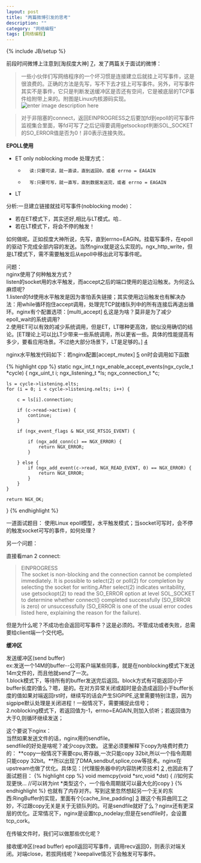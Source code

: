 ```yaml
---
layout: post
title: "两篇微博引发的思考"
description: ""
category: "网络编程"
tags: [网络编程]
---
```

{% include JB/setup %}


前段时间微博上注意到[淘叔度大神] [7]，发了两篇关于面试的微博：

>一些小伙伴们写网络程序的一个坏习惯是连接建立后就挂上可写事件，这是很浪费的。正确的方法是先写，写不下去才挂上可写事件。另外，可写事件其实不是事件，它只是判断发送缓冲区是否还有空间，它是被底层的TCP事件给附带上来的。附图是Linux内核源码实现。![enter image description here][1]


>对于非阻塞的connect，返回EINPROGRESS之后要加fd到epoll的可写事件监视集合里面，等fd可写了之后记得要调用getsockopt判断SOL_SOCKET的SO_ERROR值是否为0！非0表示连接失败。


**EPOLL使用**

-   ET  only noblocking mode
        处理方式：
	-       读:只要可读，就一直读，直到返回0，或者 errno = EAGAIN
    -       写:只要可写，就一直写，直到数据发送完，或者 errno = EAGAIN
-   LT


分析:一旦建立链接就挂可写事件(noblocking mode)：
-    若在ET模式下，其实还好,相比与LT模式。哈..
-    若在LT模式下，将会不停的触发！

如何做呢。正如叔度大神所说，先写，直到errno=EAGIN。挂载写事件，在epoll的驱动下完成全部内容的发送。当然nginx就是这么实现的。ngx_http_write，但是LT模式下，需不需要触发后从epoll中移出此可写事件呢。

问题：  
    nginx使用了何种触发方式？  
listen的socket用的水平触发，而accept之后的端口使用的是边沿触发。为何这么麻烦呢?  
1.listen的fd使用水平触发是因为害怕丢失链接；其实使用边沿触发也有解决办法：用while循环抱住accept调用，处理完TCP就绪队列中的所有连接后再退出循环。nginx有个配置选项：[multi_accept] [6],这是为啥？莫非是为了减少epoll_wait的系统调用?  
2.使用ET可以有效的减少系统调用，但是ET，LT哪种更高效，貌似没用确切的结论。[ET理论上可以比LT少带来一些系统调用，所以更省一些。具体的性能提高有多少，要看应用场景。不过绝大部分场景下，LT是足够的。] [4] 
 
nginx水平触发代码如下：若nginx配置[accept_mutex] [5] on时会调用如下函数  

{% highlight cpp %}
static ngx_int_t
ngx_enable_accept_events(ngx_cycle_t *cycle)
{
    ngx_uint_t         i;
    ngx_listening_t   *ls;
    ngx_connection_t  *c;

    ls = cycle->listening.elts;
    for (i = 0; i < cycle->listening.nelts; i++) {

        c = ls[i].connection;

        if (c->read->active) {
            continue;
        }

        if (ngx_event_flags & NGX_USE_RTSIG_EVENT) {

            if (ngx_add_conn(c) == NGX_ERROR) {
                return NGX_ERROR;
            }

        } else {
            if (ngx_add_event(c->read, NGX_READ_EVENT, 0) == NGX_ERROR) {
                return NGX_ERROR;
            }
        }
    }

    return NGX_OK;
}
{% endhighlight %}

一道面试题目：
使用Linux epoll模型，水平触发模式；当socket可写时，会不停的触发socket可写的事件，如何处理？


另一个问题：

直接看man 2 connect:

>EINPROGRESS  
>The socket is non-blocking and the connection cannot be completed immediately.  It is possible to select(2) or poll(2) for completion by selecting the socket for writing.After select(2) indicates writability, use getsockopt(2) to read the SO_ERROR option at level SOL_SOCKET to determine whether connect()  completed  successfully  (SO_ERROR  is zero) or unsuccessfully (SO_ERROR is one of the usual error codes listed here, explaining the reason for the failure).

但是为什么呢？不成功也会返回可写事件？这是必须的。不管成功或者失败，总需要给client端一个交代吧。

**缓冲区**

发送缓冲区(send buffer)   
ex:发送一个14M的buffer--公司客户端某些同事，就是在nonblocking模式下发送14m文件的，而且他就send了一次。  
1.block模式下，等待所有的buffer发送完后返回。block方式有可能返回小于buffer长度的值么？嗯，是的。在对方异常关闭或超时是会造成返回小于buffer长度的值如果对端返回rst时，继续写的话会产生SIGPIPE,这里需要特别注意，因为sigpipe默认处理是关闭进程！一般情况下，需要捕捉此信号；  
2.noblocking模式下，若返回值为-1，errno=EAGAIN,则加入侦听；若返回值为大于0,则循环继续发送；

这个要说下nginx：  
当然如果发送文件的话，nginx用的sendfile。  
sendfile的好处是啥呢？减少copy次数。
这里必须要解释下copy为啥费时费力的：
**copy一般情况下需要cpu,寄存器,一次只能copy 32bit,所以一个指令周期只能copy 32bit。**所以出现了DMA,sendbuf,splice,cow等技术。nginx在upstream也做了优化。具体见：[代理服务器中的内容防拷贝技术] [2] ,也因此有了面试题目：
{% highlight cpp %}
void memcpy(void *src,void *dst)
{
    //如何实现更快...
    //可以转为int *类型这个，一个指令周期就可以最大化的copy
}
{% endhighlight %}
也就有了内存对齐。写到这里忽然想起另一个无关的东西:RingBuffer的实现，里面有个[cache_line_padding] [3] 跟这个有异曲同工之妙，不过跟copy无关是关于无锁队列的。可是sendfile就好了么？nginx还有更深层的优化。正常情况下，nginx是设置tcp_nodelay;但是在sendfile时，会设置tcp_cork。

在传输文件时，我们可以做那些优化呢？

接收缓冲区(read buffer)
    epoll返回可写事件，调用recv返回0，则表示对端关闭。对端close，若拔网线呢？keepalive情况下会触发可写事件。





[1]: http://0708020409.github.io/img/sendbufevent.jpg
[2]: http://blog.csdn.net/brainkick/article/details/9843009
[3]: http://ifeve.com/disruptor-cacheline-padding/
[4]: http://www.zhihu.com/question/20502870
[5]: http://nginx.org/en/docs/ngx_core_module.html#accept_mutex
[6]: http://nginx.org/en/docs/ngx_core_module.html#multi_accept
[7]: http://weibo.com/tshudu




